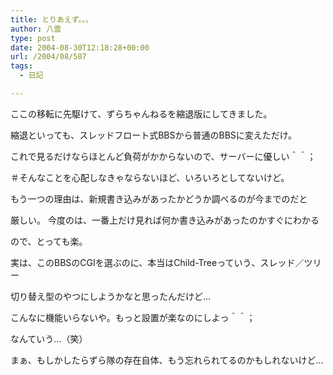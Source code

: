 ```yaml
---
title: とりあえず。。。
author: 八雲
type: post
date: 2004-08-30T12:18:28+00:00
url: /2004/08/587
tags:
  - 日記

---
```

ここの移転に先駆けて、ずらちゃんねるを縮退版にしてきました。
  
縮退といっても、スレッドフロート式BBSから普通のBBSに変えただけ。
  
これで見るだけならほとんど負荷がかからないので、サーバーに優しい＾＾；
  
＃そんなことを心配しなきゃならないほど、いろいろとしてないけど。

もう一つの理由は、新規書き込みがあったかどうか調べるのが今までのだと
  
厳しい。 今度のは、一番上だけ見れば何か書き込みがあったのかすぐにわかる
  
ので、とっても楽。

実は、このBBSのCGIを選ぶのに、本当はChild-Treeっていう、スレッド／ツリー
  
切り替え型のやつにしようかなと思ったんだけど…
  
こんなに機能いらないや。もっと設置が楽なのにしよっ＾＾；
  
なんていう…（笑）

まぁ、もしかしたらずら隊の存在自体、もう忘れられてるのかもしれないけど…
